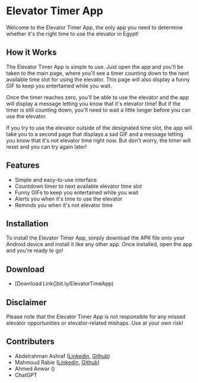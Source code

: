 # Elevator Timer App
Welcome to the Elevator Timer App, the only app you need to determine whether it's the right time to use the elevator in Egypt!

## How it Works
The Elevator Timer App is simple to use. Just open the app and you'll be taken to the main page, where you'll see a timer counting down to the next available time slot for using the elevator. This page will also display a funny GIF to keep you entertained while you wait.

Once the timer reaches zero, you'll be able to use the elevator and the app will display a message letting you know that it's elevator time! But if the timer is still counting down, you'll need to wait a little longer before you can use the elevator.

If you try to use the elevator outside of the designated time slot, the app will take you to a second page that displays a sad GIF and a message letting you know that it's not elevator time right now. But don't worry, the timer will reset and you can try again later!

## Features
* Simple and easy-to-use interface
* Countdown timer to next available elevator time slot
* Funny GIFs to keep you entertained while you wait
* Alerts you when it's time to use the elevator
* Reminds you when it's not elevator time

## Installation
To install the Elevator Timer App, simply download the APK file onto your Android device and install it like any other app. Once installed, open the app and you're ready to go!

## Download 

- [Download Link(]bit.ly/ElevatorTimeApp)

## Disclaimer
Please note that the Elevator Timer App is not responsible for any missed elevator opportunities or elevator-related mishaps. Use at your own risk!

## Contributers
- Abdelrahman Ashraf ([Linkedin](https://www.linkedin.com/in/abdulrahman-ashraf-abdelhameed), [Github](https://github.com/abdulashref333))
- Mahmoud Rabie ([Linkedin](https://www.linkedin.com/in/mahmoud-rabie/), [Github](https://github.com/MahmoudRabee/))
- Ahmed Anwar ()
- ChatGPT

